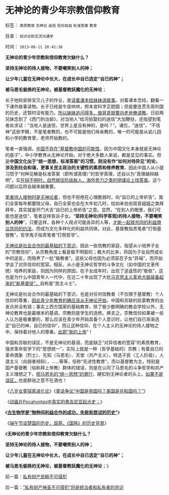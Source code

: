 # 无神论的青少年宗教信仰教育

标签： `素质教育` `无神论` `迷信` `信仰自由` `标准答案` `教育` 

目录： `知识论和交流沟通学`

时间： `2013-06-11 20:42:38`

**无神论的青少年宗教和信仰教育欠缺什么？**

**坚持无神论的待人接物，不要嘲笑别人的神；**

**让少年儿童在无神论中长大，在成长中自已选定“自已的神”；**

**被马恩毛偷换的无神论，被基督教妖魔化的无神论**；

长子他妈安排宝贝儿子的作业，是[读着课本给妹妹讲故事](../../../2013/6/10/楚国强势崛起的倒霉史，屈原，《国殇》，端午节.md)。对着课本念经，翻看一下课外故事读物。长子已经是牛皮哄哄，照本宣科字正腔圆；但是要连贯东周列国的历史，还暂时没有能力。[所以妹妹追问得多，做哥哥就要向老爸俺请教](../../../2013/4/14/“什么是函数”的科学，哲学，逻辑和技术；.md)。日前两兄妹念到了《西门豹治邺》，对当地人“给河伯娶妇的迷信”大加鞭挞，还指望到笔者处求证：“当地人是迷信，世界上是没有神的，是吗？”。诸位，“迷信”，“不信神”这些字眼，不是笔者教的，也不可能是他们母亲教的，唯一的可能是从幼儿园和小学的教育里，老师开始教的。

笔者一直强调，[中国不存在“基督教中国的可能性](../../../2009/6/14/西教信仰人士不应以传教为目的参与中国政治生活.md)，因为中国文化本身就是无神论的底子”，中小学教育从无神论开始，对于绝大多数人来说，都是显见的事实。但是**中国文化出于“统一思想，标准答案”的习惯，则没有作“如何对待异见”的论，涉及到社会和谐，更事关民主政治的关键性的素质和修养教育**。因此中国人从小就习惯于“何种见解是标准答案（即所谓真理）”的哲学真理，还自以为“真理越辩越明”。实[在辩不明时，自然就往阶级敌人，海外势力之类的阴谋论上找答案](../../../2013/6/4/《通往奴役之路》是“敌对意识形态”“意图颠覆”？.md)。这个问题以后将会越来越重要。

[笔者待人接物时是无神论者](../../../2010/11/25/什么是实体？无神论是人类沟通合作的前提.md)，但也不拒绝在心理脆弱时，向“自已的上帝祈告”。我们全家每年都要陪父母，自已全家也会在大年初几时，给如来伯伯观音姐姐之类拜拜年，其实就是开门大吉“自已的上帝祈告”之意。显然，“在别人的眼里，我们可能也是迷信”，笔者这样告诉子女。“**坚持无神论(科学客观)的待人接物，不要嘲笑别人的神**”，只要这样，各种个人观点可能各异的人等，[才能一起就共同的利益商议共同的约法](../../../2009/2/10/理直气壮做好人，快快乐乐赚大钱.md)，而成为文化多样化的利益共同体。对此，基督教指责笔者“打倒基督教”，哲学鬼子指责笔者“打倒哲学”。

[无神论是社会合作的最基础的下意识](../../../2010/11/1/人类社会合作的基础是无神论，人与人合作的契约与神无关！.md)，因此一些信教的家庭，指望从小培养子女的“宗教信仰”，从宗教角度上看是极不明智的；极大的比率，将因为子女自然成长中的逆反，而陪养了一批“叛教者”。这些父母也因为必须容忍子女“异端”，而开始学会了对异信仰的宽容。相反，从小是无神论哲学的斗争文化（如中国的文革传统）培养的家庭，则因为同样的原因，在子女成年时，出现了逆返性的“贩依”，这也是为什么中国青年人一代中，在近二十年出现了大批[马克思主义革命大脑装备起来的“新基督徒”，](../../../2010/11/3/“政治改革”必须首先在法学中精确定义.md)自称是“民主斗士”。

无神论是社会合作的最基础的下意识，也是对任何信教者（不仅限于基督教）个人信仰的尊重，[因此青少年教育的确应该从无神论开始](../../../2013/1/16/古生物学(Paleobiology)有什么用？.md)，中国和苏联的启蒙教育的出发点并没有错；事实上西方国家的基础教育，除了极少数明确的教会学校以外，无神论教育也是最根本的基调，宗教则是学生的选修。换言之，宗教信仰如果被一些人认为是极重要的，那么应该在青少年开始具备个人意识时，让他们自已渐渐选定“自已的神，自已的信仰”，而让这种信仰，在个人主义的无神论的待人接物之中，保持着对他人的尊重。[此即“我的上帝](../../../2009/6/25/MyGod!我的上帝！绝对的真理存在吗？.md)”！

中国和苏联的误区，不是无神论的基调，而是缺乏“对异信者的宽容”的素质教育，强求革命哲学下的“思想统一”，实际上就是一种（哲学基础的）宗教；有着自已的革命偶象（烈士）、先知（马恩毛）、天堂（共产主义），特选子民（工人阶级），人道主义（向弱者倾斜），……等等，俗称“先进性教育”。而以基督教为主，特别是国产基督教（俗称拜上帝教）群体的错误，则是在认同了马恩毛的斗争哲学和共产主义理想之下，[把马恩毛的“统一思想”的罪行](../../../2011/11/15/马克思主义的政治行为的逻辑内因.md)，硬扣到无神论者的头上。[如果不是误区，](../../../2010/12/23/进化论“近种相残”人类最严重和人类纪.md)也是醉翁之意不在酒也！

《[八岁女童探索进化论](../../../2012/11/21/八岁女童探索进化论.md)》《[童话争论“中国是帝国吗？美国是共和国吗？”](../../../2013/4/4/童话争论“中国是帝国吗？美国是共和国吗？”.md)》

《[动画片Pocahontas中真实的弗吉尼亚起点史；](../../../2013/4/7/Pocahontas迪斯尼卡通真实的美国历史的起点.md)》

《[**古生物学是“物种间利益合作的成功，失败和尝试的历史”**](../../../2013/1/16/古生物学(Paleobiology)有什么用？.md)》

《[端午节谈楚国的历史，屈原，《国殇》的历史背景](../../../2013/6/10/楚国强势崛起的倒霉史，屈原，《国殇》，端午节.md)》

《**无神论的青少年宗教和信仰教育欠缺什么？**

**坚持无神论的待人接物，不要嘲笑别人的神；**

**让少年儿童在无神论中长大，在成长中自已选定“自已的神”；**

**被马恩毛偷换的无神论，被基督教妖魔化的无神论**；》



前一篇：[私有财产民粹不可侵犯](../../../2013/6/11/私有财产民粹不可侵犯.md)

后一篇：[“私有财产神圣不可侵犯”将是统治者和私有者的共识](../../../2013/6/12/“私有财产神圣不可侵犯”将是统治者和私有者的共识.md)